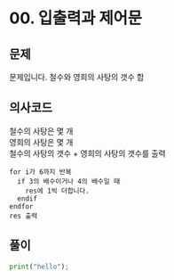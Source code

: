 # 00. 입출력과 제어문
## 문제
문제입니다.
철수와 영희의 사탕의 갯수 합

## 의사코드
철수의 사탕은 몇 개  
영희의 사탕은 몇 개  
철수의 사탕의 갯수 + 영희의 사탕의 갯수를 출력  

```
for i가 6까지 반복
  if 3의 배수이거나 4의 배수일 때
    res에 1씩 더합니다.
  endif
endfor
res 출력
```

## 풀이
```python
print("hello");
```
